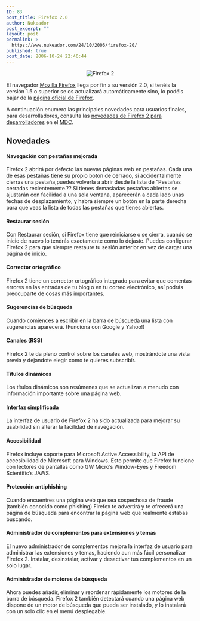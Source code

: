 ```yaml
---
ID: 83
post_title: Firefox 2.0
author: Nukeador
post_excerpt: ""
layout: post
permalink: >
  https://www.nukeador.com/24/10/2006/firefox-20/
published: true
post_date: 2006-10-24 22:46:44
---
```

<p align="center"><img alt="Firefox 2" title="Firefox 2" src="http://www.nukeador.com/images/firefox2.png" /></p>
El navegador <a title="Mozilla Europe - Firefox" href="http://www.mozilla-europe.org/es/products/firefox/">Mozilla Firefox</a> llega por fin a su versión 2.0, si tenéis la versión 1.5 o superior se os actualizará automáticamente sino, lo podéis bajar de la <a title="Mozilla Europe - Firefox" href="http://www.mozilla-europe.org/es/products/firefox/">página oficial de Firefox</a>.

A continuación enumero las principales novedades para usuarios finales, para desarrolladores, consulta las <a title="MDC - Firefox para desarrolladores" href="http://developer.mozilla.org/es/docs/Firefox_2_para_desarrolladores">novedades de Firefox 2 para desarrolladores</a> en el <a title="Mozilla Developer Center en español" href="http://developer.mozilla.org/es/">MDC</a>.

<!--more-->
<h2 class="page-title">Novedades</h2>
<h4>Navegación con pestañas mejorada</h4>
Firefox 2 abrirá por defecto las nuevas páginas web en pestañas. Cada una de esas pestañas tiene su propio boton de cerrado, si accidentalmente cierras una pestaña,puedes volverla a abrir desde la lista de “Pestañas cerradas recientemente.?? Si tienes demasiadas pestañas abiertas se ajustarán con facilidad a una sola ventana, aparecerán a cada lado unas fechas de desplazamiento, y habrá siempre un botón en la parte derecha para que veas la lista de todas las pestañas que tienes abiertas.
<h4>Restaurar sesión</h4>
Con Restaurar sesión, si Firefox tiene que reiniciarse o se cierra, cuando se inicie de nuevo lo tendrás exactamente como lo dejaste. Puedes configurar Firefox 2 para que siempre restaure tu sesión anterior en vez de cargar una página de inicio.
<h4>Corrector ortográfico</h4>
Firefox 2 tiene un corrector ortográfico integrado para evitar que comentas errores en las entradas de tu blog o en tu correo electrónico, así podrás preocuparte de cosas más importantes.
<h4>Sugerencias de búsqueda</h4>
Cuando comiences a escribir en la barra de búsqueda una lista con sugerencias aparecerá. (Funciona con Google y Yahoo!)
<h4>Canales (RSS)</h4>
Firefox 2 te da pleno control sobre los canales web, mostrándote una vista previa y dejandote elegir como te quieres subscribir.
<h4>Títulos dinámicos</h4>
Los títulos dinámicos son resúmenes que se actualizan a menudo con información importante sobre una página web.
<h4>Interfaz simplificada</h4>
La interfaz de usuario de Firefox 2 ha sido actualizada para mejorar su usabilidad sin alterar la facilidad de navegación.
<h4>Accesibilidad</h4>
Firefox incluye soporte para Microsoft Active Accessibility, la API de accesibilidad de Microsoft para Windows. Esto permite que Firefox funcione con lectores de pantallas como GW Micro’s Window-Eyes y Freedom Scientific’s JAWS.
<h4>Protección antiphishing</h4>
Cuando encuentres una página web que sea sospechosa de fraude (también conocido como phishing) Firefox te advertirá y te ofrecerá una página de búsqueda para encontrar la página web que realmente estabas buscando.
<h4>Administrador de complementos para extensiones y temas</h4>
El nuevo administrador de complementos mejora la interfaz de usuario para administrar las extensiones y temas, haciendo aun más fácil personalizar Firefox 2. Instalar, desinstalar, activar y desactivar tus complementos en un solo lugar.
<h4>Administrador de motores de búsqueda</h4>
Ahora puedes añadir, eliminar y reordenar rápidamente los motores de la barra de búsqueda. Firefox 2 también detectará cuando una página web dispone de un motor de búsqueda que pueda ser instalado, y lo instalará con un solo clic en el menú desplegable.
